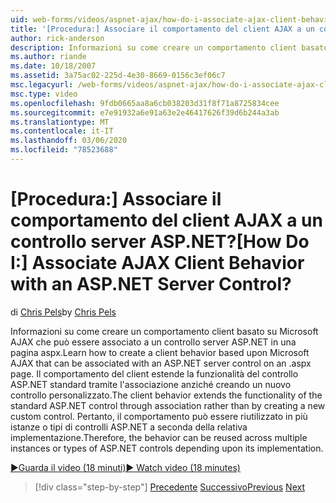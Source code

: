 ```yaml
---
uid: web-forms/videos/aspnet-ajax/how-do-i-associate-ajax-client-behavior-with-an-aspnet-server-control
title: '[Procedura:] Associare il comportamento del client AJAX a un controllo server ASP.NET? | Microsoft Docs'
author: rick-anderson
description: Informazioni su come creare un comportamento client basato su Microsoft AJAX che può essere associato a un controllo server ASP.NET in una pagina aspx. Comportamento del client e...
ms.author: riande
ms.date: 10/18/2007
ms.assetid: 3a75ac02-225d-4e30-8669-0156c3ef06c7
msc.legacyurl: /web-forms/videos/aspnet-ajax/how-do-i-associate-ajax-client-behavior-with-an-aspnet-server-control
msc.type: video
ms.openlocfilehash: 9fdb0665aa8a6cb038203d31f8f71a8725834cee
ms.sourcegitcommit: e7e91932a6e91a63e2e46417626f39d6b244a3ab
ms.translationtype: MT
ms.contentlocale: it-IT
ms.lasthandoff: 03/06/2020
ms.locfileid: "78523688"
---
```

# <a name="how-do-i-associate-ajax-client-behavior-with-an-aspnet-server-control"></a><span data-ttu-id="4f359-105">[Procedura:] Associare il comportamento del client AJAX a un controllo server ASP.NET?</span><span class="sxs-lookup"><span data-stu-id="4f359-105">[How Do I:] Associate AJAX Client Behavior with an ASP.NET Server Control?</span></span>

<span data-ttu-id="4f359-106">di [Chris Pels](https://twitter.com/chrispels)</span><span class="sxs-lookup"><span data-stu-id="4f359-106">by [Chris Pels](https://twitter.com/chrispels)</span></span>

<span data-ttu-id="4f359-107">Informazioni su come creare un comportamento client basato su Microsoft AJAX che può essere associato a un controllo server ASP.NET in una pagina aspx.</span><span class="sxs-lookup"><span data-stu-id="4f359-107">Learn how to create a client behavior based upon Microsoft AJAX that can be associated with an ASP.NET server control on an .aspx page.</span></span> <span data-ttu-id="4f359-108">Il comportamento del client estende la funzionalità del controllo ASP.NET standard tramite l'associazione anziché creando un nuovo controllo personalizzato.</span><span class="sxs-lookup"><span data-stu-id="4f359-108">The client behavior extends the functionality of the standard ASP.NET control through association rather than by creating a new custom control.</span></span> <span data-ttu-id="4f359-109">Pertanto, il comportamento può essere riutilizzato in più istanze o tipi di controlli ASP.NET a seconda della relativa implementazione.</span><span class="sxs-lookup"><span data-stu-id="4f359-109">Therefore, the behavior can be reused across multiple instances or types of ASP.NET controls depending upon its implementation.</span></span>

[<span data-ttu-id="4f359-110">&#9654;Guarda il video (18 minuti)</span><span class="sxs-lookup"><span data-stu-id="4f359-110">&#9654; Watch video (18 minutes)</span></span>](https://channel9.msdn.com/Blogs/ASP-NET-Site-Videos/how-do-i-associate-ajax-client-behavior-with-an-aspnet-server-control)

> [!div class="step-by-step"]
> <span data-ttu-id="4f359-111">[Precedente](how-do-i-build-custom-server-controls-that-work-with-or-without-aspnet-ajax.md)
> [Successivo](how-do-i-retrieve-values-from-server-side-ajax-controls.md)</span><span class="sxs-lookup"><span data-stu-id="4f359-111">[Previous](how-do-i-build-custom-server-controls-that-work-with-or-without-aspnet-ajax.md)
[Next](how-do-i-retrieve-values-from-server-side-ajax-controls.md)</span></span>

